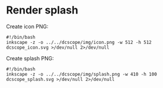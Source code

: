 # Render splash

Create icon PNG:
```
#!/bin/bash
inkscape -z -o ../../dcscope/img/icon.png -w 512 -h 512 dcscope_icon.svg >/dev/null 2>/dev/null

```


Create splash PNG:
```
#!/bin/bash
inkscape -z -o ../../dcscope/img/splash.png -w 410 -h 100 dcscope_splash.svg >/dev/null 2>/dev/null

```
